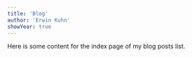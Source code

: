 ```yaml
---
title: 'Blog'
author: 'Erwin Kuhn'
showYear: true
---
```


Here is some content for the index page of my blog posts list.